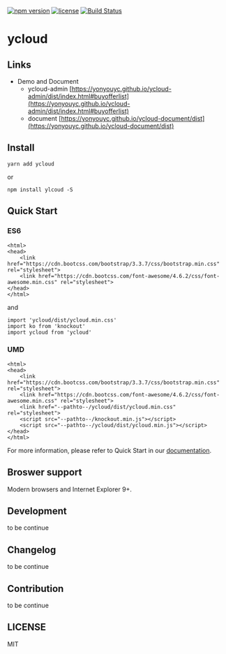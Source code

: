 [![npm version](https://img.shields.io/npm/v/ycloud.svg)](https://www.npmjs.com/package/ycloud)
[![license](https://img.shields.io/npm/l/ycloud.svg)](https://www.npmjs.com/package/ycloud)
[![Build Status](https://api.travis-ci.org/yonyouyc/ycloud.png?branch=master)](https://api.travis-ci.org/yonyouyc/ycloud.png?branch=master)

# ycloud



## Links

- Demo and Document
    - ycloud-admin [https://yonyouyc.github.io/ycloud-admin/dist/index.html#buyofferlist](https://yonyouyc.github.io/ycloud-admin/dist/index.html#buyofferlist)
    - document [https://yonyouyc.github.io/ycloud-document/dist](https://yonyouyc.github.io/ycloud-document/dist)

## Install

```
yarn add ycloud
```
or
```
npm install ylcoud -S

```
## Quick Start

### ES6

``` 
<html>
<head>
    <link href="https://cdn.bootcss.com/bootstrap/3.3.7/css/bootstrap.min.css" rel="stylesheet">
    <link href="https://cdn.bootcss.com/font-awesome/4.6.2/css/font-awesome.min.css" rel="stylesheet">
</head>
</html>
```

and
```
import 'ycloud/dist/ycloud.min.css'
import ko from 'knockout'
import ycloud from 'ycloud'

```

### UMD

```
<html>
<head>
    <link href="https://cdn.bootcss.com/bootstrap/3.3.7/css/bootstrap.min.css" rel="stylesheet">
    <link href="https://cdn.bootcss.com/font-awesome/4.6.2/css/font-awesome.min.css" rel="stylesheet">
    <link href="--pathto--/ycloud/dist/ycloud.min.css" rel="stylesheet">
    <script src="--pathto--/knockout.min.js"></script>
    <script src="--pathto--/ycloud/dist/ycloud.min.js"></script>
</head>
</html>
```


For more information, please refer to Quick Start in our [documentation](https://github.com/yonyouyc/ycloud-document).

## Broswer support

Modern browsers and Internet Explorer 9+.

## Development

to be continue

## Changelog

to be continue

## Contribution

to be continue

## LICENSE

MIT

